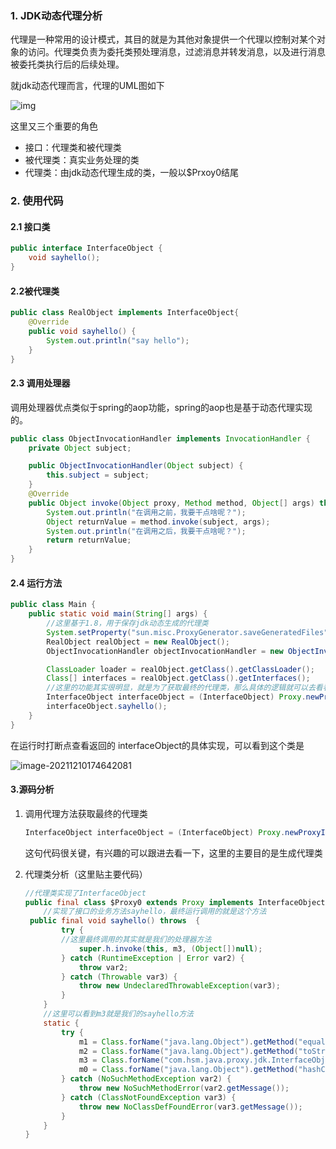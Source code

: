 ### 1. JDK动态代理分析

代理是一种常用的设计模式，其目的就是为其他对象提供一个代理以控制对某个对象的访问。代理类负责为委托类预处理消息，过滤消息并转发消息，以及进行消息被委托类执行后的后续处理。

就jdk动态代理而言，代理的UML图如下

![img](https://img-blog.csdn.net/20160807170246461?watermark/2/text/aHR0cDovL2Jsb2cuY3Nkbi5uZXQv/font/5a6L5L2T/fontsize/400/fill/I0JBQkFCMA==/dissolve/70/gravity/Center)

这里又三个重要的角色

* 接口：代理类和被代理类
* 被代理类：真实业务处理的类
* 代理类：由jdk动态代理生成的类，一般以$Prxoy0结尾

### 2. 使用代码

#### 2.1 接口类

```java
public interface InterfaceObject {
    void sayhello();
}
```

#### 2.2被代理类

```java
public class RealObject implements InterfaceObject{
    @Override
    public void sayhello() {
        System.out.println("say hello");
    }
}
```

#### 2.3 调用处理器

调用处理器优点类似于spring的aop功能，spring的aop也是基于动态代理实现的。

```java
public class ObjectInvocationHandler implements InvocationHandler {
    private Object subject;

    public ObjectInvocationHandler(Object subject) {
        this.subject = subject;
    }
    @Override
    public Object invoke(Object proxy, Method method, Object[] args) throws Throwable {
        System.out.println("在调用之前，我要干点啥呢？");
        Object returnValue = method.invoke(subject, args);
        System.out.println("在调用之后，我要干点啥呢？");
        return returnValue;
    }
}
```

#### 2.4 运行方法

```java
public class Main {
    public static void main(String[] args) {
        //这里基于1.8，用于保存jdk动态生成的代理类
        System.setProperty("sun.misc.ProxyGenerator.saveGeneratedFiles", "true");
        RealObject realObject = new RealObject();
        ObjectInvocationHandler objectInvocationHandler = new ObjectInvocationHandler(realObject);

        ClassLoader loader = realObject.getClass().getClassLoader();
        Class[] interfaces = realObject.getClass().getInterfaces();
        //这里的功能其实很明显，就是为了获取最终的代理类，那么具体的逻辑就可以去看看代理类的执行逻辑了
        InterfaceObject interfaceObject = (InterfaceObject) Proxy.newProxyInstance(loader, interfaces, objectInvocationHandler);
        interfaceObject.sayhello();
    }
}
```

在运行时打断点查看返回的 interfaceObject的具体实现，可以看到这个类是

![image-20211210174642081](C:\Users\steven\AppData\Roaming\Typora\typora-user-images\image-20211210174642081.png)

#### 3.源码分析

1. 调用代理方法获取最终的代理类

   ```java
   InterfaceObject interfaceObject = (InterfaceObject) Proxy.newProxyInstance(loader, interfaces, objectInvocationHandler);
   ```
   
   这句代码很关键，有兴趣的可以跟进去看一下，这里的主要目的是生成代理类
   
2. 代理类分析（这里贴主要代码）

   ```java
   //代理类实现了InterfaceObject
   public final class $Proxy0 extends Proxy implements InterfaceObject {
       //实现了接口的业务方法sayhello，最终运行调用的就是这个方法
   	public final void sayhello() throws  {
           try {
   		   //这里最终调用的其实就是我们的处理器方法
               super.h.invoke(this, m3, (Object[])null);
           } catch (RuntimeException | Error var2) {
               throw var2;
           } catch (Throwable var3) {
               throw new UndeclaredThrowableException(var3);
           }
       }
       //这里可以看到m3就是我们的sayhello方法
       static {
           try {
               m1 = Class.forName("java.lang.Object").getMethod("equals", Class.forName("java.lang.Object"));
               m2 = Class.forName("java.lang.Object").getMethod("toString");
               m3 = Class.forName("com.hsm.java.proxy.jdk.InterfaceObject").getMethod("sayhello");
               m0 = Class.forName("java.lang.Object").getMethod("hashCode");
           } catch (NoSuchMethodException var2) {
               throw new NoSuchMethodError(var2.getMessage());
           } catch (ClassNotFoundException var3) {
               throw new NoClassDefFoundError(var3.getMessage());
           }
       }
   }
   ```
   
   

